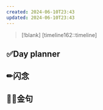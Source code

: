 ```yaml
---
created: 2024-06-10T23:43
updated: 2024-06-10T23:43
---
```

> [!blank] 
> [timeline162::timeline]
## ✅Day planner


## ✏闪念


## 🏳️‍🌈金句